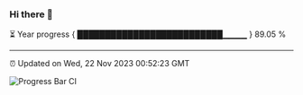 ### Hi there 👋

⏳ Year progress { ██████████████████████████▁▁▁▁ } 89.05 %

---

⏰ Updated on Wed, 22 Nov 2023 00:52:23 GMT

![Progress Bar CI](https://github.com/liununu/liununu/workflows/Progress%20Bar%20CI/badge.svg)
